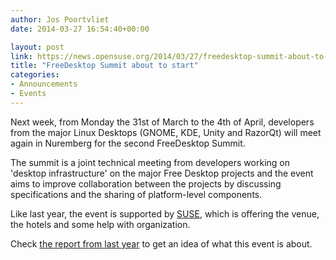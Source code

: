 ```yaml
---
author: Jos Poortvliet
date: 2014-03-27 16:54:40+00:00

layout: post
link: https://news.opensuse.org/2014/03/27/freedesktop-summit-about-to-start/
title: "FreeDesktop Summit about to start"
categories:
- Announcements
- Events
---
```

Next week, from Monday the 31st of March to the 4th of April, developers from the major Linux Desktops (GNOME, KDE, Unity and RazorQt) will meet again in Nuremberg for the second FreeDesktop Summit.

The summit is a joint technical meeting from developers working on 'desktop infrastructure' on the major Free Desktop projects and the event aims to improve collaboration between the projects by discussing specifications and the sharing of platform-level components.

Like last year, the event is supported by [SUSE](http://suse.com), which is offering the venue, the hotels and some help with organization.

Check [the report from last year](http://dot.kde.org/2013/04/17/report-freedesktop-summit) to get an idea of what this event is about.
		

